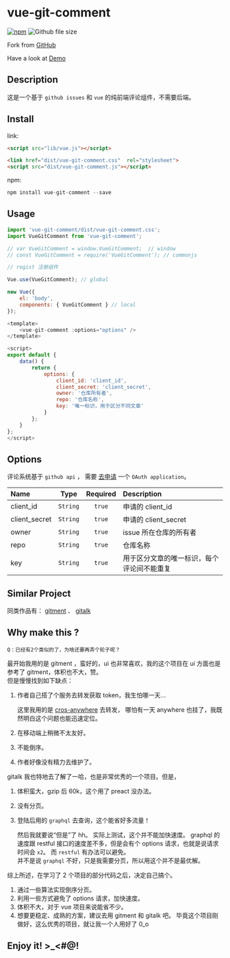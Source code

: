 # vue-git-comment

[![npm](https://img.shields.io/npm/v/vue-git-comment.svg)](https://www.npmjs.com/package/vue-git-comment) ![Github file size](https://img.shields.io/github/size/shalldie/vue-git-comment/dist/vue-git-comment.js.svg)

Fork from [GitHub](https://github.com/shalldie/vue-git-comment)

Have a look at [Demo](https://shalldie.github.io/demos/vue-git-comment/)

## Description

这是一个基于 `github issues` 和 `vue` 的纯前端评论组件，不需要后端。

## Install

link:

```html
<script src="lib/vue.js"></script>

<link href="dist/vue-git-comment.css"  rel="stylesheet">
<script src="dist/vue-git-comment.js"></script>
```

npm:

```js
npm install vue-git-comment --save
```

## Usage

```js
import 'vue-git-comment/dist/vue-git-comment.css';
import VueGitComment from 'vue-git-comment';

// var VueGitComment = window.VueGitComment;  // window
// const VueGitComment = require('VueGitComment'); // commonjs
```

```js
// regist 注册组件

Vue.use(VueGitComment); // global

new Vue({
    el: 'body',
    components: { VueGitComment } // local
});
```

```js
<template>
    <vue-git-comment :options="options" />
</template>

<script>
export default {
    data() {
        return {
            options: {
                client_id: 'client_id',
                client_secret: 'client_secret',
                owner: '仓库所有者',
                repo: '仓库名称',
                key: '唯一标识，用于区分不同文章'
            }
        };
    }
};
</script>
```

## Options

评论系统基于 `github api` ， 需要 [去申请](https://github.com/settings/applications/new) 一个 `OAuth application`。

| Name          |   Type   | Required | Description                                |
| :------------ | :------: | :------: | :----------------------------------------- |
| client_id     | `String` |  `true`  | 申请的 client_id                           |
| client_secret | `String` |  `true`  | 申请的 client_secret                       |
| owner         | `String` |  `true`  | issue 所在仓库的所有者                     |
| repo          | `String` |  `true`  | 仓库名称                                   |
| key           | `String` |  `true`  | 用于区分文章的唯一标识，每个评论间不能重复 |

## Similar Project

同类作品有： [gitment](https://github.com/imsun/gitment) 、 [gitalk](https://github.com/gitalk/gitalk)

## Why make this ?

    Q：已经有2个类似的了，为啥还要再弄个轮子呢？

最开始我用的是 gitment ，蛮好的，ui 也非常喜欢，我的这个项目在 ui 方面也是参考了 gitment，体积也不大，赞。  
但是慢慢找到如下缺点：

1.  作者自己搭了个服务去转发获取 token，我生怕哪一天...

    这里我用的是 [cros-anywhere](https://cors-anywhere.herokuapp.com) 去转发， 哪怕有一天 anywhere 也挂了，我既然明白这个问题也能迅速定位。

2.  在移动端上稍微不太友好。
3.  不能倒序。
4.  作者好像没有精力去维护了。

gitalk 我也特地去了解了一哈，也是非常优秀的一个项目。但是，

1.  体积蛮大，gzip 后 60k，这个用了 preact 没办法。
2.  没有分页。
3.  登陆后用的 `graphql` 去查询，这个能省好多流量！

    然后我就要说“但是”了 hh。 实际上测试，这个并不能加快速度。 graphql 的速度跟 restful 接口的速度差不多，但是会有个 options 请求，也就是说请求时间会 `x2`。 而 `restful` 有办法可以避免。  
    并不是说 `graphql` 不好，只是我需要分页，所以用这个并不是最优解。

综上所述，在学习了 2 个项目的部分代码之后，决定自己搞个。

1.  通过一些算法实现倒序分页。
2.  利用一些方式避免了 options 请求，加快速度。
3.  体积不大，对于 vue 项目来说能省不少。
4.  想要更稳定、成熟的方案，建议去用 gitment 和 gitalk 吧。 毕竟这个项目刚做好，这么优秀的项目，就让我一个人用好了 0_o

## Enjoy it! >\_<#@!
